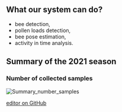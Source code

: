 ## What our system can do?

- bee detection,
- pollen loads detection,
- bee pose estimation,
- activity in time analysis.

## Summary of the 2021 season

### Number of collected samples

![Summary_number_samples](/gh-pages/docs/assets/summary_no_collected_samples.png)


[editor on GitHub](https://github.com/PabloMaj/Computer-vision-system-for-apiary/edit/gh-pages/index.md)
